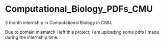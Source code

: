 # Computational_Biology_PDFs_CMU

3 month internship in Computational Biology in CMU.

Due to domain mismatch I left this project,      I am uploading some pdfs I made during the internship time.
